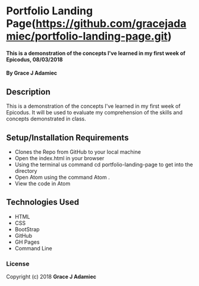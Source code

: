
# Portfolio Landing Page(https://github.com/gracejadamiec/portfolio-landing-page.git)

#### This is a demonstration of the concepts I've learned in my first week of Epicodus, 08/03/2018

#### By **Grace J Adamiec**

## Description

This is a demonstration of the concepts I've learned in my first week of Epicodus. It will be used to evaluate my comprehension of the skills and concepts demonstrated in class.

## Setup/Installation Requirements

* Clones the Repo from GitHub to your local machine
* Open the index.html in your browser
* Using the terminal us command cd portfolio-landing-page to get into the     directory
* Open Atom using the command Atom .
* View the code in Atom



## Technologies Used

* HTML
* CSS
* BootStrap
* GitHub
* GH Pages
* Command Line
### License


Copyright (c) 2018 **Grace J Adamiec**
